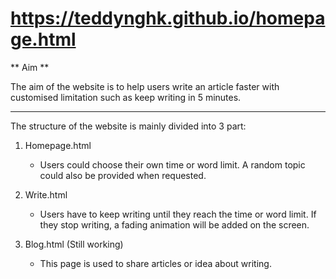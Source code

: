 # https://teddynghk.github.io/homepage.html

** Aim **

The aim of the website is to help users write an article faster with customised limitation such as keep writing in 5 minutes.


---


The structure of the website is mainly divided into 3 part:


1. Homepage.html

	- Users could choose their own time or word limit. A random topic could also be provided when requested.

2. Write.html

	- Users have to keep writing until they reach the time or word limit. If they stop writing, a fading animation will be added on the screen.

3. Blog.html (Still working)

	- This page is used to share articles or idea about writing.
